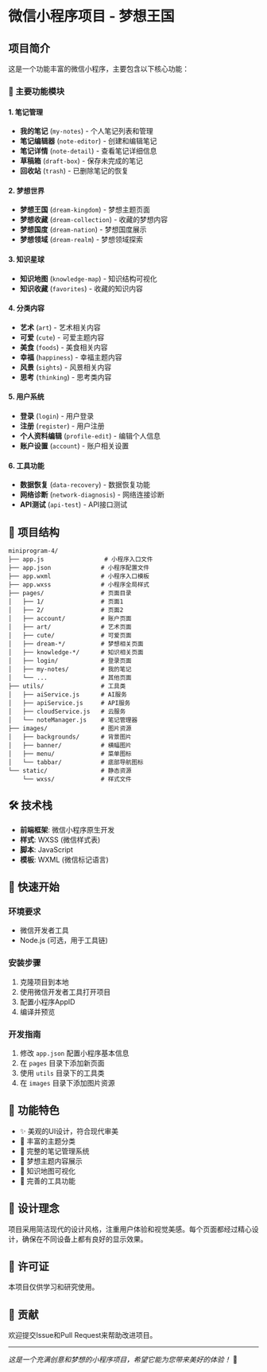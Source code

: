# 微信小程序项目 - 梦想王国

## 项目简介

这是一个功能丰富的微信小程序，主要包含以下核心功能：

### 🎯 主要功能模块

#### 1. 笔记管理
- **我的笔记** (`my-notes`) - 个人笔记列表和管理
- **笔记编辑器** (`note-editor`) - 创建和编辑笔记
- **笔记详情** (`note-detail`) - 查看笔记详细信息
- **草稿箱** (`draft-box`) - 保存未完成的笔记
- **回收站** (`trash`) - 已删除笔记的恢复

#### 2. 梦想世界
- **梦想王国** (`dream-kingdom`) - 梦想主题页面
- **梦想收藏** (`dream-collection`) - 收藏的梦想内容
- **梦想国度** (`dream-nation`) - 梦想国度展示
- **梦想领域** (`dream-realm`) - 梦想领域探索

#### 3. 知识星球
- **知识地图** (`knowledge-map`) - 知识结构可视化
- **知识收藏** (`favorites`) - 收藏的知识内容

#### 4. 分类内容
- **艺术** (`art`) - 艺术相关内容
- **可爱** (`cute`) - 可爱主题内容
- **美食** (`foods`) - 美食相关内容
- **幸福** (`happiness`) - 幸福主题内容
- **风景** (`sights`) - 风景相关内容
- **思考** (`thinking`) - 思考类内容

#### 5. 用户系统
- **登录** (`login`) - 用户登录
- **注册** (`register`) - 用户注册
- **个人资料编辑** (`profile-edit`) - 编辑个人信息
- **账户设置** (`account`) - 账户相关设置

#### 6. 工具功能
- **数据恢复** (`data-recovery`) - 数据恢复功能
- **网络诊断** (`network-diagnosis`) - 网络连接诊断
- **API测试** (`api-test`) - API接口测试

## 📁 项目结构

```
miniprogram-4/
├── app.js                 # 小程序入口文件
├── app.json              # 小程序配置文件
├── app.wxml              # 小程序入口模板
├── app.wxss              # 小程序全局样式
├── pages/                # 页面目录
│   ├── 1/                # 页面1
│   ├── 2/                # 页面2
│   ├── account/          # 账户页面
│   ├── art/              # 艺术页面
│   ├── cute/             # 可爱页面
│   ├── dream-*/          # 梦想相关页面
│   ├── knowledge-*/      # 知识相关页面
│   ├── login/            # 登录页面
│   ├── my-notes/         # 我的笔记
│   └── ...               # 其他页面
├── utils/                # 工具类
│   ├── aiService.js      # AI服务
│   ├── apiService.js     # API服务
│   ├── cloudService.js   # 云服务
│   └── noteManager.js    # 笔记管理器
├── images/               # 图片资源
│   ├── backgrounds/      # 背景图片
│   ├── banner/           # 横幅图片
│   ├── menu/             # 菜单图标
│   └── tabbar/           # 底部导航图标
└── static/               # 静态资源
    └── wxss/             # 样式文件
```

## 🛠️ 技术栈

- **前端框架**: 微信小程序原生开发
- **样式**: WXSS (微信样式表)
- **脚本**: JavaScript
- **模板**: WXML (微信标记语言)

## 🚀 快速开始

### 环境要求
- 微信开发者工具
- Node.js (可选，用于工具链)

### 安装步骤
1. 克隆项目到本地
2. 使用微信开发者工具打开项目
3. 配置小程序AppID
4. 编译并预览

### 开发指南
1. 修改 `app.json` 配置小程序基本信息
2. 在 `pages` 目录下添加新页面
3. 使用 `utils` 目录下的工具类
4. 在 `images` 目录下添加图片资源

## 📱 功能特色

- ✨ 美观的UI设计，符合现代审美
- 🎨 丰富的主题分类
- 📝 完整的笔记管理系统
- 💭 梦想主题内容展示
- 🌟 知识地图可视化
- 🔧 完善的工具功能

## 🎨 设计理念

项目采用简洁现代的设计风格，注重用户体验和视觉美感。每个页面都经过精心设计，确保在不同设备上都有良好的显示效果。

## 📄 许可证

本项目仅供学习和研究使用。

## 🤝 贡献

欢迎提交Issue和Pull Request来帮助改进项目。

---

*这是一个充满创意和梦想的小程序项目，希望它能为您带来美好的体验！* 🌈
